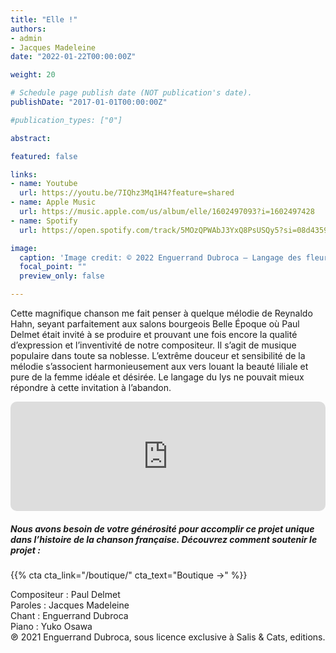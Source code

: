 ```yaml
---
title: "Elle !"
authors:
- admin
- Jacques Madeleine
date: "2022-01-22T00:00:00Z"

weight: 20

# Schedule page publish date (NOT publication's date).
publishDate: "2017-01-01T00:00:00Z"

#publication_types: ["0"]

abstract: 

featured: false

links:
- name: Youtube
  url: https://youtu.be/7IQhz3Mq1H4?feature=shared
- name: Apple Music
  url: https://music.apple.com/us/album/elle/1602497093?i=1602497428
- name: Spotify
  url: https://open.spotify.com/track/5MOzQPWAbJ3YxQ8PsUSQy5?si=08d435959ce34d31

image:
  caption: 'Image credit: © 2022 Enguerrand Dubroca – Langage des fleurs – Lys, éditions Bergeret / Collection Lequy http://fantaisiesbergeret.free.fr'
  focal_point: ""
  preview_only: false

---
```


Cette magnifique chanson me fait penser à quelque mélodie de Reynaldo Hahn, seyant parfaitement aux salons bourgeois Belle Époque où Paul Delmet était invité à se produire et prouvant une fois encore la qualité d’expression et l’inventivité de notre compositeur. Il s’agit de musique populaire dans toute sa noblesse. L’extrême douceur et sensibilité de la mélodie s’associent harmonieusement aux vers louant la beauté liliale et pure de la femme idéale et désirée. Le langage du lys ne pouvait mieux répondre à cette invitation à l’abandon.


<iframe allow="autoplay *; encrypted-media *; fullscreen *; clipboard-write" frameborder="0" height="175" style="width:100%;max-width:720px;overflow:hidden;border-radius:10px;" sandbox="allow-forms allow-popups allow-same-origin allow-scripts allow-storage-access-by-user-activation allow-top-navigation-by-user-activation" src="https://embed.music.apple.com/us/album/elle/1602497093?i=1602497428"></iframe>

##### Nous avons besoin de votre générosité pour accomplir ce projet unique dans l’histoire de la chanson française. Découvrez comment soutenir le projet :
{{% cta cta_link="/boutique/" cta_text="Boutique →" %}}

<p>Compositeur : Paul Delmet <br>
Paroles : Jacques Madeleine<br>
Chant : Enguerrand Dubroca<br>
Piano : Yuko Osawa<br>
℗ 2021 Enguerrand Dubroca, sous licence exclusive à Salis & Cats, editions.</p>



